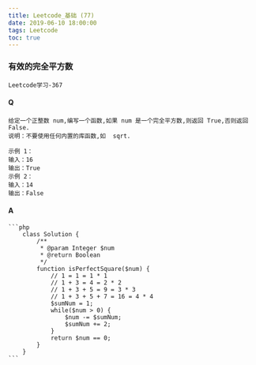 ```yaml
---
title: Leetcode_基础 (77)
date: 2019-06-10 18:00:00
tags: Leetcode
toc: true
---
```


### 有效的完全平方数
    Leetcode学习-367

<!-- more -->

#### Q
    给定一个正整数 num,编写一个函数,如果 num 是一个完全平方数,则返回 True,否则返回 False.
    说明：不要使用任何内置的库函数,如  sqrt.

    示例 1：
    输入：16
    输出：True
    示例 2：
    输入：14
    输出：False

#### A
    ```php
        class Solution {
            /**
             * @param Integer $num
             * @return Boolean
             */
            function isPerfectSquare($num) {
                // 1 = 1 = 1 * 1
                // 1 + 3 = 4 = 2 * 2 
                // 1 + 3 + 5 = 9 = 3 * 3
                // 1 + 3 + 5 + 7 = 16 = 4 * 4
                $sumNum = 1;
                while($num > 0) {
                    $num -= $sumNum;
                    $sumNum += 2;
                }
                return $num == 0;
            }
        }
    ```
